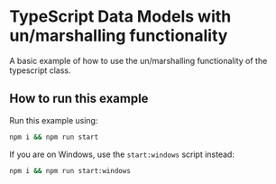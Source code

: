 # TypeScript Data Models with un/marshalling functionality

A basic example of how to use the un/marshalling functionality of the typescript class.

## How to run this example

Run this example using:

```sh
npm i && npm run start
```

If you are on Windows, use the `start:windows` script instead:

```sh
npm i && npm run start:windows
```
